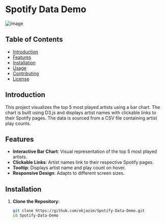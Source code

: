 # Spotify Data Demo

![image](https://github.com/user-attachments/assets/dec765b6-1478-4dbb-97d5-04c54a595075)

## Table of Contents

- [Introduction](#introduction)
- [Features](#features)
- [Installation](#installation)
- [Usage](#usage)
- [Contributing](#contributing)
- [License](#license)

## Introduction

This project visualizes the top 5 most played artists using a bar chart. The chart is built using D3.js and displays artist names with clickable links to their Spotify pages. The data is sourced from a CSV file containing artist play counts.

## Features

- **Interactive Bar Chart**: Visual representation of the top 5 most played artists.
- **Clickable Links**: Artist names link to their respective Spotify pages.
- **Tooltip**: Displays artist name and play count on hover.
- **Responsive Design**: Adapts to different screen sizes.

## Installation

1. **Clone the Repository**:
   ```bash
   git clone https://github.com/okjazim/Spotify-Data-Demo.git
   cd Spotify-Data-Demo
   

